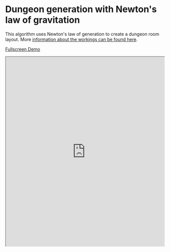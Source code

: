 # Dungeon generation with Newton's law of gravitation

This algorithm uses Newton's law of generation to create a dungeon room layout. More [information about the workings can be found here](https://blog.rotgers.io/2021/02/dungeon-generation-with-newtons-law-of.html).

[Fullscreen Demo](https://darkeclipz.github.io/dungeon-generator/)

<class><iframe src="https://darkeclipz.github.io/dungeon-generator/" style="width: 100%; height: 600px;"></iframe></class>
